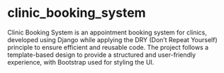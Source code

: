 # clinic_booking_system
Clinic Booking System is an appointment booking system for clinics, developed using Django while applying the DRY (Don’t Repeat Yourself) principle to ensure efficient and reusable code. The project follows a template-based design to provide a structured and user-friendly experience, with Bootstrap used for styling the UI.

